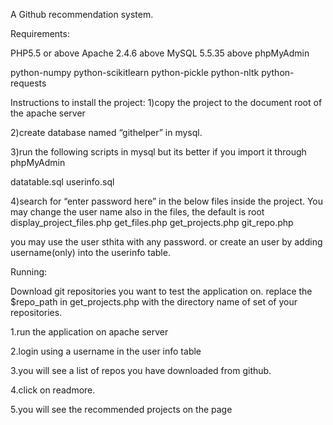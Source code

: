 A Github recommendation system.

Requirements:

PHP5.5 or above 
Apache 2.4.6 above
MySQL 5.5.35 above
phpMyAdmin

python-numpy
python-scikitlearn
python-pickle
python-nltk
python-requests


Instructions to install the project:
1)copy the project to the document root of the apache server

2)create database named “githelper” in mysql.

3)run the following scripts in mysql but its better if you import it through phpMyAdmin

datatable.sql
userinfo.sql

4)search for “enter password here”  in the below files inside the project. You may change the user name also in the files, the default is root
display_project_files.php
get_files.php
get_projects.php
git_repo.php

you may use the user sthita with any password. or create an user by adding username(only) into the userinfo table.


Running:

Download git repositories you want to test the application on.
replace the $repo_path in get_projects.php with the directory name of set of your repositories.

1.run the application on apache server

2.login using a username in the user info table

3.you will see a list of repos you have downloaded from github.

4.click on readmore.

5.you will see the recommended projects on the page
